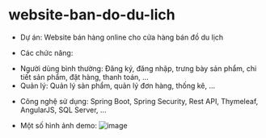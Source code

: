 # website-ban-do-du-lich
- Dự án: Website bán hàng online cho cửa hàng bán đồ du lịch
  
- Các chức năng: 
+ Người dùng bình thường:
   Đăng ký, đăng nhập, trưng bày sản phẩm, chi tiết sản phẩm, đặt hàng, thanh toán, ...
+ Quản lý:
  Quản lý sản phẩm, quản lý đơn hàng, thống kê, ...
  
- Công nghệ sử dụng: Spring Boot, Spring Security, Rest API, Thymeleaf, AngularJS, SQL Server, ...

- Một số hình ảnh demo:
  ![image](https://github.com/dongnghiep/website-ban-do-du-lich/assets/134415404/990812ae-93ef-444e-90bb-ecdd5585a063)

